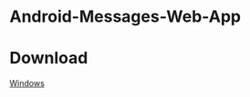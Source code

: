 # Android-Messages-Web-App


# Download
[Windows](http://71.80.96.24/download/Android%20Messages/Android%20Messages%20for%20Windows.zip)
